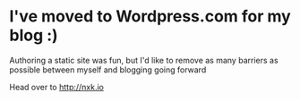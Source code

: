 # I've moved to Wordpress.com for my blog :)

Authoring a static site was fun, but I'd like to remove as many barriers as possible between myself and blogging going forward 

Head over to http://nxk.io

